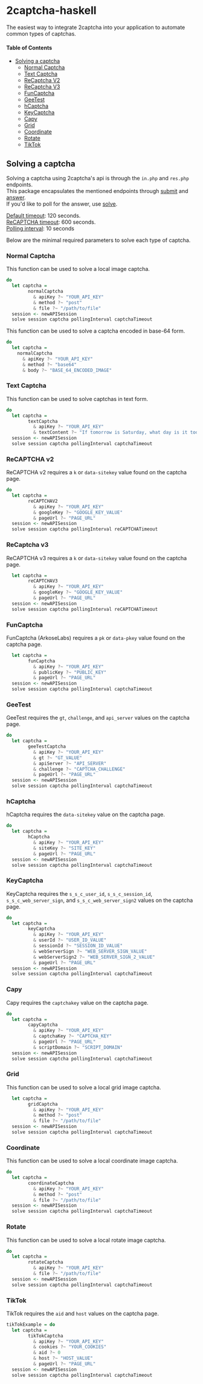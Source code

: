 # 2captcha-haskell

The easiest way to integrate 2captcha into your application to automate common types of captchas.

#### Table of Contents
- [Solving a captcha](#solving-a-captcha)
  - [Normal Captcha](#normal-captcha)
  - [Text Captcha](#text-captcha)
  - [ReCaptcha V2](#recaptcha-v2)
  - [ReCaptcha V3](#recaptcha-v3)
  - [FunCaptcha](#funcaptcha)
  - [GeeTest](#geetest)
  - [hCaptcha](#hcaptcha)
  - [KeyCaptcha](#keycaptcha)
  - [Capy](#capy)
  - [Grid](#grid)
  - [Coordinate](#coordinate)
  - [Rotate](#rotate)
  - [TikTok](#tiktok)

## Solving a captcha

Solving a captcha using 2captcha's api is through the ``in.php`` and ``res.php`` endpoints.  
This package encapsulates the mentioned endpoints through [submit](https://github.com/qwbarch/2captcha-haskell/blob/e442950a79f1aef7fd2fb95aac9cd9bfe41a8df7/src/TwoCaptcha/Internal/Client.hs#L48) and [answer](https://github.com/qwbarch/2captcha-haskell/blob/e442950a79f1aef7fd2fb95aac9cd9bfe41a8df7/src/TwoCaptcha/Internal/Client.hs#L51).  
If you'd like to poll for the answer, use [solve](https://github.com/qwbarch/2captcha-haskell/blob/e442950a79f1aef7fd2fb95aac9cd9bfe41a8df7/src/TwoCaptcha/Internal/Client.hs#L54).

[Default timeout](https://github.com/qwbarch/2captcha-haskell/blob/e442950a79f1aef7fd2fb95aac9cd9bfe41a8df7/src/TwoCaptcha/Internal/Types/Captcha.hs#L22): 120 seconds.  
[ReCAPTCHA timeout](https://github.com/qwbarch/2captcha-haskell/blob/e442950a79f1aef7fd2fb95aac9cd9bfe41a8df7/src/TwoCaptcha/Internal/Types/ReCaptcha.hs#L118): 600 seconds.  
[Polling interval](https://github.com/qwbarch/2captcha-haskell/blob/e442950a79f1aef7fd2fb95aac9cd9bfe41a8df7/src/TwoCaptcha/Internal/Types/Captcha.hs#L26): 10 seconds

Below are the minimal required parameters to solve each type of captcha.

### Normal Captcha

This function can be used to solve a local image captcha.

```haskell
do
  let captcha =
        normalCaptcha
          & apiKey ?~ "YOUR_API_KEY"
          & method ?~ "post"
          & file ?~ "/path/to/file"
  session <- newAPISession
  solve session captcha pollingInterval captchaTimeout
```

This function can be used to solve a captcha encoded in base-64 form.

```haskell
do
  let captcha =
    normalCaptcha
      & apiKey ?~ "YOUR_API_KEY"
      & method ?~ "base64"
      & body ?~ "BASE_64_ENCODED_IMAGE"
```

### Text Captcha

This function can be used to solve captchas in text form.

```haskell
do
  let captcha =
        textCaptcha
          & apiKey ?~ "YOUR_API_KEY"
          & textContent ?~ "If tomorrow is Saturday, what day is it today?"
  session <- newAPISession
  solve session captcha pollingInterval captchaTimeout
```

### ReCAPTCHA v2

ReCAPTCHA v2 requires a ``k`` or ``data-sitekey`` value found on the captcha page.

```haskell
do
  let captcha =
        reCAPTCHAV2
          & apiKey ?~ "YOUR_API_KEY"
          & googleKey ?~ "GOOGLE_KEY_VALUE"
          & pageUrl ?~ "PAGE_URL"
  session <- newAPISession
  solve session captcha pollingInterval reCAPTCHATimeout
```

### ReCaptcha v3

ReCAPTCHA v3 requires a ``k`` or ``data-sitekey`` value found on the captcha page.

```haskell
  let captcha =
        reCAPTCHAV3
          & apiKey ?~ "YOUR_API_KEY"
          & googleKey ?~ "GOOGLE_KEY_VALUE"
          & pageUrl ?~ "PAGE_URL"
  session <- newAPISession
  solve session captcha pollingInterval reCAPTCHATimeout
```

### FunCaptcha

FunCaptcha (ArkoseLabs) requires a ``pk`` or ``data-pkey`` value found on the captcha page.

```haskell
  let captcha =
        funCaptcha
          & apiKey ?~ "YOUR_API_KEY"
          & publicKey ?~ "PUBLIC_KEY"
          & pageUrl ?~ "PAGE_URL"
  session <- newAPISession
  solve session captcha pollingInterval captchaTimeout
```

### GeeTest

GeeTest requires the ``gt``, ``challenge``, and ``api_server`` values on the captcha page.

```haskell
do
  let captcha =
        geeTestCaptcha
          & apiKey ?~ "YOUR_API_KEY"
          & gt ?~ "GT_VALUE"
          & apiServer ?~ "API_SERVER"
          & challenge ?~ "CAPTCHA_CHALLENGE"
          & pageUrl ?~ "PAGE_URL"
  session <- newAPISession
  solve session captcha pollingInterval captchaTimeout
```

### hCaptcha

hCaptcha requires the ``data-sitekey`` value on the captcha page.

```haskell
do
  let captcha =
        hCaptcha
          & apiKey ?~ "YOUR_API_KEY"
          & siteKey ?~ "SITE_KEY"
          & pageUrl ?~ "PAGE_URL"
  session <- newAPISession
  solve session captcha pollingInterval captchaTimeout
```

### KeyCaptcha

KeyCaptcha requires the ``s_s_c_user_id``, ``s_s_c_session_id``, ``s_s_c_web_server_sign``, and ``s_s_c_web_server_sign2`` values on the captcha page.

```haskell
do
  let captcha =
        keyCaptcha
          & apiKey ?~ "YOUR_API_KEY"
          & userId ?~ "USER_ID_VALUE"
          & sessionId ?~ "SESSION_ID_VALUE"
          & webServerSign ?~ "WEB_SERVER_SIGN_VALUE"
          & webServerSign2 ?~ "WEB_SERVER_SIGN_2_VALUE"
          & pageUrl ?~ "PAGE_URL"
  session <- newAPISession
  solve session captcha pollingInterval captchaTimeout
```

### Capy

Capy requires the ``captchakey`` value on the captcha page.

```haskell
do
  let captcha =
        capyCaptcha
          & apiKey ?~ "YOUR_API_KEY"
          & captchaKey ?~ "CAPTCHA_KEY"
          & pageUrl ?~ "PAGE_URL"
          & scriptDomain ?~ "SCRIPT_DOMAIN"
  session <- newAPISession
  solve session captcha pollingInterval captchaTimeout
```

### Grid

This function can be used to solve a local grid image captcha.

```haskell
  let captcha =
        gridCaptcha
          & apiKey ?~ "YOUR_API_KEY"
          & method ?~ "post"
          & file ?~ "/path/to/file"
  session <- newAPISession
  solve session captcha pollingInterval captchaTimeout
```

### Coordinate

This function can be used to solve a local coordinate image captcha.

```haskell
do
  let captcha =
        coordinateCaptcha
          & apiKey ?~ "YOUR_API_KEY"
          & method ?~ "post"
          & file ?~ "/path/to/file"
  session <- newAPISession
  solve session captcha pollingInterval captchaTimeout
```

### Rotate

This function can be used to solve a local rotate image captcha.

```haskell
do
  let captcha =
        rotateCaptcha
          & apiKey ?~ "YOUR_API_KEY"
          & file ?~ "/path/to/file"
  session <- newAPISession
  solve session captcha pollingInterval captchaTimeout
```

### TikTok

TikTok requires the ``aid`` and ``host`` values on the captcha page.

```haskell
tikTokExample = do
  let captcha =
        tikTokCaptcha
          & apiKey ?~ "YOUR_API_KEY"
          & cookies ?~ "YOUR_COOKIES"
          & aid ?~ 0
          & host ?~ "HOST_VALUE"
          & pageUrl ?~ "PAGE_URL"
  session <- newAPISession
  solve session captcha pollingInterval captchaTimeout
```
